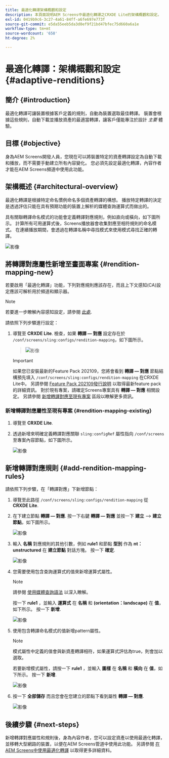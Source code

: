 ```yaml
---
title: 最適化轉譯架構概觀和設定
description: 本頁面說明AEM Screens中最適化轉譯之CRXDE Lite的架構概觀和設定。
exl-id: 0419b9c6-3c27-4a61-84ff-a6fe697e773f
source-git-commit: e5da55eeb5da3d0ef9f21bd47bfec75d660a6a1e
workflow-type: tm+mt
source-wordcount: '658'
ht-degree: 2%

---
```


# 最適化轉譯：架構概觀和設定 {#adaptive-renditions}

## 簡介 {#introduction}

最適化轉譯可讓裝置根據客戶定義的規則，自動為裝置選取最佳轉譯。 裝置會根據這些規則，自動下載並播放資產的最適當轉譯，讓客戶僅能專注於設計 *主要* 體驗。

## 目標 {#objective}

身為AEM Screens開發人員，您現在可以將裝置特定的資產轉譯設定為自動下載和播放，而不需要手動建立所有內容變化。 您必須先設定最適化轉譯，內容作者才能在AEM Screens頻道中使用此功能。

## 架構概述 {#architectural-overview}

最適化轉譯是根據特定命名慣例命名多個資產轉譯的構想。 播放特定轉譯的決定是透過評估只能在具有預期功能的裝置上解析的媒體查詢運算式而做出的。

具有關聯轉譯命名模式的功能會定義轉譯對應規則，例如直向或橫向，如下圖所示。 計算所有可用運算式後，Screens播放器會收集對應至相符規則的命名模式。 在連續播放期間，會透過在轉譯名稱中尋找模式來使用模式尋找正確的轉譯。

![影像](/help/user-guide/assets/adaptive-renditions/adaptive-renditions.png)

## 將轉譯對應屬性新增至畫面專案 {#rendition-mapping-new}

若要啟用「最適化轉譯」功能，下列對應規則應該存在，而且上下文感知(CA)設定應該可解析用於頻道和顯示器。

>[!NOTE]
>若要進一步瞭解內容感知設定，請參閱 [此處](https://sling.apache.org/documentation/bundles/context-aware-configuration/context-aware-configuration.html).

請依照下列步驟進行設定：

1. 導覽至 **CRXDE Lite**. 檢查，如果 **轉譯 — 對應** 設定存在於 `/conf/screens/sling:configs/rendition-mapping`，如下圖所示。

   >![影像](/help/user-guide/assets/adaptive-renditions/mapping-rules1.png)

   >[!IMPORTANT]
   >如果您已安裝最新的Feature Pack 202109，您將會看到 **轉譯 — 對應** 節點結構預先填入 `/conf/screens/sling:configs/rendition-mapping` 在CRXDE Lite中。 另請參閱 [Feature Pack 202109發行說明](/help/user-guide/release-notes-fp-202109.md) 以取得最新feature pack的詳細資訊。
   >對於現有專案，請確定Screens專案具有 **轉譯 — 對應** 相關設定。 另請參閱 [新增轉譯對應至現有專案](#rendition-mapping-existing) 區段以瞭解更多資訊。

### 新增轉譯對應屬性至現有專案 {#rendition-mapping-existing}

1. 導覽至 **CRXDE Lite**.

1. 透過新增來明確定義轉譯對應關聯 `sling:configRef` 屬性指向 `/conf/screens` 至專案內容節點，如下圖所示。

   ![影像](/help/user-guide/assets/adaptive-renditions/renditon-mapping2.png)


## 新增轉譯對應規則 {#add-rendition-mapping-rules}

請依照下列步驟，在「轉譯對應」下新增節點：

1. 導覽至此路徑 `/conf/screens/sling:configs/rendition-mapping` 從 **CRXDE Lite**.

1. 在下建立節點 **轉譯 — 對應**. 按一下右鍵 **轉譯 — 對應** 並按一下 **建立** —> **建立節點**，如下圖所示。

   ![影像](/help/user-guide/assets/adaptive-renditions/add-node1.png)

1. 輸入 **名稱** 對應規則的其他引數，例如 **rule1** 和節點 **型別** 作為 **nt：unstructured** 在 **建立節點** 對話方塊。 按一下 **確定**.

   ![影像](/help/user-guide/assets/adaptive-renditions/add-node2.png)


1. 您需要使用包含查詢運算式的值來新增運算式屬性。

   >[!NOTE]
   >請參閱 [使用媒體查詢語法](https://developer.mozilla.org/en-US/docs/Web/CSS/Media_Queries/Using_media_queries) 以深入瞭解。

   按一下 **rule1** ，並輸入 **運算式** 在 **名稱** 和 **(orientation：landscape)** 在 **值**，如下所示。 按一下 **新增**.

   ![影像](/help/user-guide/assets/adaptive-renditions/add-node3.png)

1. 使用包含轉譯命名模式的值新增pattern屬性。

   >[!NOTE]
   >模式屬性中定義的值會與新資產轉譯相符，如果運算式評估為true，則會加以選取。

   若要新增模式屬性，請按一下 **rule1** ，並輸入 **圖樣** 在 **名稱** 和 **橫向** 在 **值**，如下所示。 按一下 **新增**.

   ![影像](/help/user-guide/assets/adaptive-renditions/add-node4.png)

1. 按一下 **全部儲存** 而且您會在您建立的節點下看到屬性 **轉譯 — 對應**.

   ![影像](/help/user-guide/assets/adaptive-renditions/add-node5.png)


## 後續步驟 {#next-steps}

新增轉譯對應屬性和規則後，身為內容作者，您可以設定資產以使用最適化轉譯，並移轉大型網路的裝置，以便在AEM Screens管道中使用此功能。 另請參閱 [在AEM Screens中使用最適化轉譯](/help/user-guide/using-adaptive-renditions.md) 以取得更多詳細資料。
